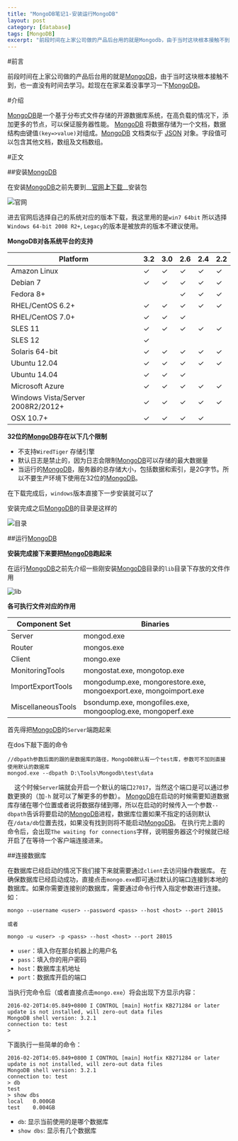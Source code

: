 ```yaml
---
title: "MongoDB笔记1-安装运行MongoDB"
layout: post
category: [database]
tags: [MongoDB]
excerpt: "前段时间在上家公司做的产品后台用的就是Mongodb，由于当时这块根本接触不到，也一直没有时间去学习。趁现在在家呆着没事学习一下Mongodb。"
---
```

#前言

前段时间在上家公司做的产品后台用的就是[MongoDB]，由于当时这块根本接触不到，也一直没有时间去学习。趁现在在家呆着没事学习一下[MongoDB]。

#介绍

[MongoDB]是一个基于分布式文件存储的开源数据库系统，在高负载的情况下，添加更多的节点，可以保证服务器性能。
[MongoDB] 将数据存储为一个文档，数据结构由键值`(key=>value)`对组成。[MongoDB] 文档类似于 [JSON] 对象。字段值可以包含其他文档，数组及文档数组。


#正文

##安装[MongoDB]

	
在安装[MongoDB]之前先要到__[官网]__上__[下载]__安装包

![官网](http://7xr0d3.com1.z0.glb.clouddn.com/blog-post-img/mondb1/install.png)

进去官网后选择自己的系统对应的版本下载，我这里用的是`win7 64bit` 所以选择 `Windows 64-bit 2008 R2+`, `Legacy`的版本是被放弃的版本不建议使用。

__MongoDB对各系统平台的支持__

|Platform	|3.2|3.0|2.6|2.4|2.2|
|-----------|---|---|---|---|---|
|Amazon Linux|	✓|	✓|	✓|	✓|	✓|
|Debian 7    |	✓|	✓|	✓|	✓|	✓|
|Fedora 8+   |	 |	 |	✓|	✓|	✓|
|RHEL/CentOS 6.2+|	✓|	✓|	✓|	✓|	✓|
|RHEL/CentOS 7.0+|	✓|	✓|	✓|   |	 | 	 
|SLES 11|	✓|	✓|	✓|	✓|	✓|
|SLES 12|	✓|   |   |   |   |	 	 	 	 
|Solaris 64-bit|	✓|	✓|	✓|	✓|	✓|
|Ubuntu 12.04|	✓|	✓|	✓|	✓|	✓|
|Ubuntu 14.04|	✓|	✓|	✓|   |   |	 	 
|Microsoft Azure|	✓|	✓|	✓|	✓|	✓|
|Windows Vista/Server 2008R2/2012+|	✓|	✓|	✓|	✓|	✓|
|OSX 10.7+|	✓|	✓|	✓|	✓|	 |

__32位的[MongoDB]存在以下几个限制__

* 不支持`WiredTiger` 存储引擎
* 默认日志是禁止的，因为日志会限制[MongoDB]可以存储的最大数据量
* 当运行的[MongoDB]，服务器的总存储大小，包括数据和索引，是2G字节。所以不要生产环境下使用在32位的[MongoDB]。


在下载完成后，`windows`版本直接下一步安装就可以了

安装完成之后[MongoDB]的目录是这样的

![目录](http://7xr0d3.com1.z0.glb.clouddn.com/blog-post-img/mondb1/floder.png)

##运行[MongoDB]

__安装完成接下来要把[MongoDB]跑起来__

在运行[MongoDB]之前先介绍一些刚安装[MongoDB]目录的`lib`目录下存放的文件作用

![lib](http://7xr0d3.com1.z0.glb.clouddn.com/blog-post-img/mondb1/lib-floder.png)

__各可执行文件对应的作用__

|Component Set|	Binaries|
|-------------|---------|
|Server|	mongod.exe|
|Router|	mongos.exe|
|Client|	mongo.exe|
|MonitoringTools|	mongostat.exe, mongotop.exe|
|ImportExportTools|	mongodump.exe, mongorestore.exe, mongoexport.exe, mongoimport.exe|
|MiscellaneousTools|	bsondump.exe, mongofiles.exe, mongooplog.exe, mongoperf.exe|

首先得把[MongoDB]的`Server`端跑起来

在dos下敲下面的命令

```
//dbpath参数后面的跟的是数据库的路径，MongoDB默认有一个test库，参数可不加则直接使用默认的数据库
mongod.exe --dbpath D:\Tools\Mongodb\test\data
```

&nbsp;&nbsp;&nbsp;&nbsp;这个时候`Server`端就会开启一个默认的端口`27017`，当然这个端口是可以通过参数更换的（加`-h` 就可以了解更多的参数）。
[MongoDB]在启动的时候需要知道数据库存储在哪个位置或者说将数据存储到哪，所以在启动的时候传入一个参数`--dbpath`告诉将要启动的[MongoDB]进程，数据库位置如果不指定的话则默认在`/data/db`位置去找，如果没有找到则将不能启动[MongoDB]。
在执行完上面的命令后，会出现`The waiting for connections`字样，说明服务器这个时候就已经开启了在等待一个客户端连接进来。

##连接数据库

在数据库已经启动的情况下我们接下来就需要通过`client`去访问操作数据库。 
在确保数据库已经启动成功，直接点击`mongo.exe`即可通过默认的端口连接到本地的数据库。如果你需要连接别的数据库，需要通过命令行传入指定参数进行连接。如：

```
mongo --username <user> --password <pass> --host <host> --port 28015

或者

mongo -u <user> -p <pass> --host <host> --port 28015

```
- `user`：填入你在那台机器上的用户名<br>
- `pass`：填入你的用户密码<br>
- `host`：数据库主机地址<br>
- `port`：数据库开启的端口<br>

当执行完命令后（或者直接点击`mongo.exe`）将会出现下方显示内容：

```
2016-02-20T14:05.849+0800 I CONTROL [main] Hotfix KB271284 or later update is not installed, will zero-out data files
MongoDB shell version: 3.2.1
connection to: test
> 

```

下面执行一些简单的命令：

```
2016-02-20T14:05.849+0800 I CONTROL [main] Hotfix KB271284 or later update is not installed, will zero-out data files
MongoDB shell version: 3.2.1
connection to: test
> db
test
> show dbs
local	0.000GB
test	0.004GB

```
 - `db`: 			显示当前使用的是哪个数据库
 - `show dbs`:	 	显示有几个数据库

[官网]:https://www.mongodb.org
[MongoDB]:https://www.mongodb.org
[下载]:https://www.mongo|||db.org|/||dow||nloads?_ga=1.146306676.1535760226.1455459089#production
[JSON]:https://en.wikipedia.org/wiki/JSON